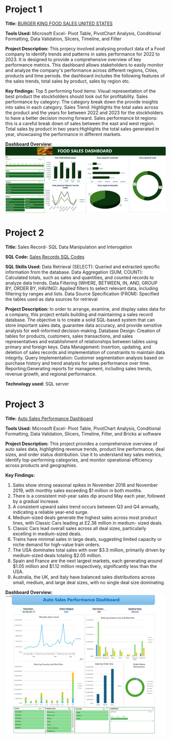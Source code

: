 # Project 1

**Title:** [BURGER KING FOOD SALES UNITED STATES](https://github.com/Dominion1987/Dominion1987.github.io/blob/main/FOODFILE.xlsx)

**Tools Used:** Microsoft Excel- Pivot Table, PivotChart Analysis, Conditional Formatting, Data Validation, Slicers, Timeline, and Filter

**Project Description:** This projecy involved analysing product data of a Food company to identify trends and patterns in sales performance for 2022 to 2023. It is designed to provide a comprehensive overview of key performance metrics. This dashboard allows stakeholders to easily monitor and analyze the company's performance across different regions, Cities, products and time periods. the dashboard includes the following features of the sales trends, total sales by product, sales by region etc.

**Key findings:** Top 5 performing food items: Visual representation of the best product the stockholders should look out for profitability.
Sales performance by category: The category break down the provide insights into sales in each category.
Sales Trend: Highlights the total sales across the product and the years for between 2022 and 2023 for the stockholders to have a better decision moving forward.
Sales performance bt regions: this is a careful break down of sales between the east and west region.
Total sales by product in two years:Highlights the total sales generated in year, showcasing the performance in different markets.

**Dashboard Overview:** 
![FOODDASHBOARD](FOODDASHBOARD.png)

# Project 2

**Title:** Sales Record- SQL Data Manipulation and Interogation

**SQL Code:** [Sales Records SQL Codes](https://github.com/Dominion1987/Dominion1987.github.io/blob/main/Sales_Record.sql)

**SQL Skills Used:**
Data Retrieval (SELECT): Queried and extracted specific information from the database.
Data Aggregation (SUM, COUNT): Calculated totals, such as sales and quantities, and counted records to analyze data trends.
Data Filtering (WHERE, BETWEEN, IN, AND, GROUP BY, ORDER BY, HAVING): Applied filters to select relevant data, including filtering by ranges and lists.
Data Source Specification (FROM): Specified the tables used as data sources for retrieval


**Project Description:**
In order to arrange, examine, and display sales data for a company, this project entails building and maintaining a sales record database. The objective is to create a solid SQL-based system that can store important sales data, guarantee data accuracy, and provide sensitive analysis for well-informed decision-making.
Database Design: Creation of tables for products, customers, sales transactions, and sales representatives and establishment of relationships between tables using primary and foreign keys.
Data Management: Insertion, updating, and deletion of sales records and implementation of constraints to maintain data integrity.
Query Implementation: Customer segmentation analysis based on purchase history and trend analysis for sales performance over time.
Reporting:Generating reports for management, including sales trends, revenue growth, and regional performance.

**Technology used:** SQL server

# Project 3

**Title:** [Auto Sales Performance Dashboard](https://github.com/Dominion1987/Dominion1987.github.io/blob/main/AutoSalesdataDashboard.xlsx)

**Tools Used:** Microsoft Excel- Pivot Table, PivotChart Analysis, Conditional Formatting, Data Validation, Slicers, Timeline, Filter, and Bricks ai software

**Project Description:** This project provides a comprehensive overview of auto sales data, highlighting revenue trends, product line performance, deal sizes, and order status distribution. Use it to understand key sales metrics, identify top-performing categories, and monitor operational efficiency across products and geographies.

**Key Findings:** 
1. Sales show strong seasonal spikes in November 2018 and November 2019, with monthly sales exceeding $1 million in both months.
2. There is a consistent mid-year sales dip around May each year, followed by a gradual increase.
3. A consistent upward sales trend occurs between Q3 and Q4 annually, indicating a reliable year-end surge.
4. Medium-sized deals generate the highest sales across most product lines, with Classic Cars leading at £2.38 million in medium- sized deals.
5. Classic Cars lead overall sales across all deal sizes, particularly excelling in medium-sized deals.
6. Trains have minimal sales in large deals, suggesting limited capacity or niche demand for high-value train orders.
7. The USA dominates total sales with over $3.3 million, primarily driven by medium-sized deals totaling $2.05 million.
8. Spain and France are the next largest markets, each generating around $1.05 million and $1.12 million respectively, significantly less than the USA.
9. Australia, the UK, and Italy have balanced sales distributions across small, medium, and large deal sizes, with no single deal size dominating.

**Dashboard Overview:**
![AutosalaesDashboard](AutosalesdashboardNew.PNG)

